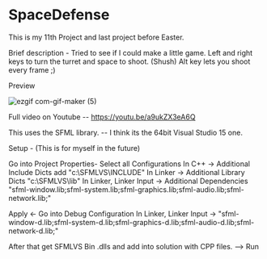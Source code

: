 # SpaceDefense
 
This is my 11th Project and last project before Easter.

Brief description - 
   Tried to see if I could make a little game.
   Left and right keys to turn the turret and space to shoot.
   (Shush) Alt key lets you shoot every frame ;)

Preview

![ezgif com-gif-maker (5)](https://user-images.githubusercontent.com/67654528/114614404-5a5fef80-9c9c-11eb-9382-745f8f516a37.gif)

Full video on Youtube -- https://youtu.be/a9ukZX3eA6Q



This uses the SFML library. -- I think its the 64bit Visual Studio 15 one.

Setup - (This is for myself in the future)

Go into Project Properties- Select all Configurations In C++ -> Additional Include Dicts add "c:\SFMLVS\INCLUDE" In Linker -> Additional Library Dicts "c:\SFMLVS\lib" In Linker, Linker Input -> Additional Dependencies "sfml-window.lib;sfml-system.lib;sfml-graphics.lib;sfml-audio.lib;sfml-network.lib;"

Apply <- Go into Debug Configuration In Linker, Linker Input -> "sfml-window-d.lib;sfml-system-d.lib;sfml-graphics-d.lib;sfml-audio-d.lib;sfml-network-d.lib;"

After that get SFMLVS Bin .dlls and add into solution with CPP files. --> Run
